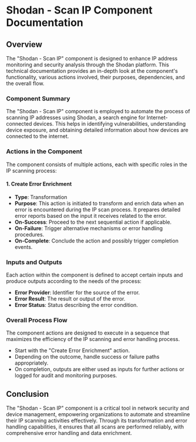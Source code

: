 # Shodan - Scan IP Component Documentation

## Overview
The "Shodan - Scan IP" component is designed to enhance IP address monitoring and security analysis through the Shodan platform. This technical documentation provides an in-depth look at the component's functionality, various actions involved, their purposes, dependencies, and the overall flow.

### Component Summary
The "Shodan - Scan IP" component is employed to automate the process of scanning IP addresses using Shodan, a search engine for Internet-connected devices. This helps in identifying vulnerabilities, understanding device exposure, and obtaining detailed information about how devices are connected to the internet.

### Actions in the Component
The component consists of multiple actions, each with specific roles in the IP scanning process:

#### 1. Create Error Enrichment
- **Type**: Transformation
- **Purpose**: This action is initiated to transform and enrich data when an error is encountered during the IP scan process. It prepares detailed error reports based on the input it receives related to the error.
- **On-Success**: Proceed to the next sequential action if applicable.
- **On-Failure**: Trigger alternative mechanisms or error handling procedures.
- **On-Complete**: Conclude the action and possibly trigger completion events.

### Inputs and Outputs
Each action within the component is defined to accept certain inputs and produce outputs according to the needs of the process:

- **Error Provider**: Identifier for the source of the error.
- **Error Result**: The result or output of the error.
- **Error Status**: Status describing the error condition.

### Overall Process Flow
The component actions are designed to execute in a sequence that maximizes the efficiency of the IP scanning and error handling process.

- Start with the "Create Error Enrichment" action.
- Depending on the outcome, handle success or failure paths appropriately.
- On completion, outputs are either used as inputs for further actions or logged for audit and monitoring purposes.

## Conclusion
The "Shodan - Scan IP" component is a critical tool in network security and device management, empowering organizations to automate and streamline their IP scanning activities effectively. Through its transformation and error handling capabilities, it ensures that all scans are performed reliably, with comprehensive error handling and data enrichment.

